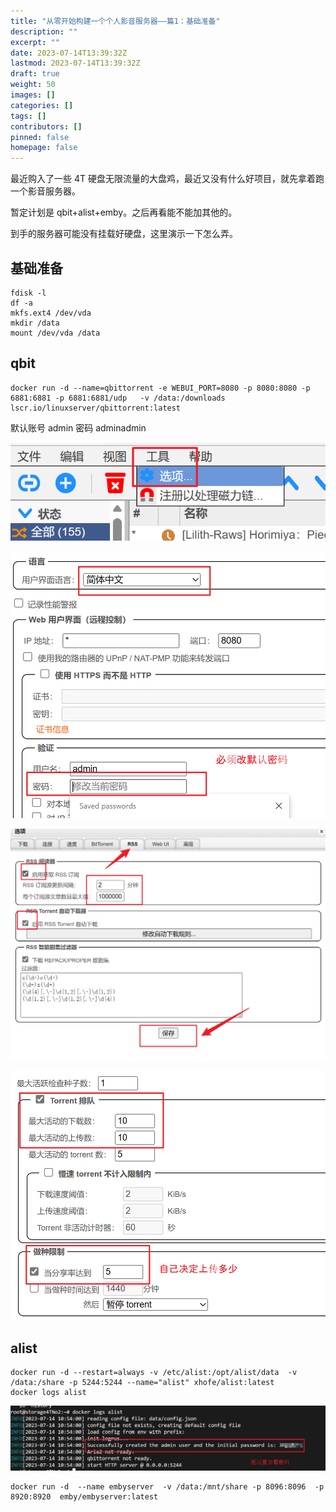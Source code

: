 ```yaml
---
title: "从零开始构建一个个人影音服务器——篇1：基础准备"
description: ""
excerpt: ""
date: 2023-07-14T13:39:32Z
lastmod: 2023-07-14T13:39:32Z
draft: true
weight: 50
images: []
categories: []
tags: []
contributors: []
pinned: false
homepage: false
---
```



最近购入了一些 4T 硬盘无限流量的大盘鸡，最近又没有什么好项目，就先拿着跑一个影音服务器。

暂定计划是 qbit+alist+emby。之后再看能不能加其他的。

到手的服务器可能没有挂载好硬盘，这里演示一下怎么弄。

## 基础准备

```
fdisk -l
df -a
mkfs.ext4 /dev/vda
mkdir /data
mount /dev/vda /data
```

## qbit

```
docker run -d --name=qbittorrent -e WEBUI_PORT=8080 -p 8080:8080 -p 6881:6881 -p 6881:6881/udp   -v /data:/downloads lscr.io/linuxserver/qbittorrent:latest
```

默认账号 admin 密码 adminadmin

![Alt text](image.png)


![Alt text](image-1.png)


![Alt text](image-2.png)

![Alt text](image-3.png)

## alist

``` 
docker run -d --restart=always -v /etc/alist:/opt/alist/data  -v /data:/share -p 5244:5244 --name="alist" xhofe/alist:latest
docker logs alist
```


![Alt text](image-4.png)



```
docker run -d  --name embyserver  -v /data:/mnt/share -p 8096:8096  -p 8920:8920  emby/embyserver:latest
```
